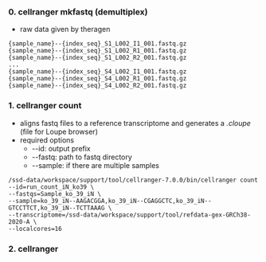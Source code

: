 ### 0. cellranger mkfastq (demultiplex)
- raw data given by theragen
~~~
{sample_name}--{index_seq}_S1_L002_I1_001.fastq.gz
{sample_name}--{index_seq}_S1_L002_R1_001.fastq.gz
{sample_name}--{index_seq}_S1_L002_R2_001.fastq.gz
...
{sample_name}--{index_seq}_S4_L002_I1_001.fastq.gz
{sample_name}--{index_seq}_S4_L002_R1_001.fastq.gz
{sample_name}--{index_seq}_S4_L002_R2_001.fastq.gz
~~~

### 1. cellranger count
- aligns fastq files to a reference transcriptome and generates a *.cloupe* (file for Loupe browser)
- required options
  - --id: output prefix
  - --fastq: path to fastq directory
  - --sample: if there are multiple samples
~~~bashscipt
/ssd-data/workspace/support/tool/cellranger-7.0.0/bin/cellranger count --id=run_count_iN_ko39 \
--fastqs=Sample_ko_39_iN \
--sample=ko_39_iN--AAGACGGA,ko_39_iN--CGAGGCTC,ko_39_iN--GTCCTTCT,ko_39_iN--TCTTAAAG \
--transcriptome=/ssd-data/workspace/support/tool/refdata-gex-GRCh38-2020-A \
--localcores=16
~~~

### 2. cellranger 
